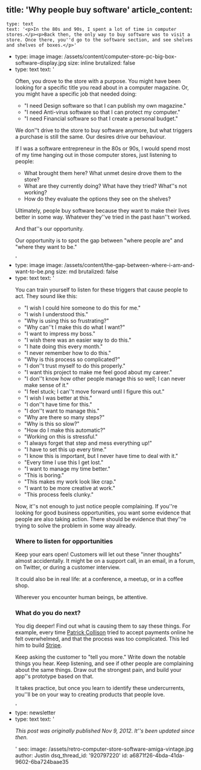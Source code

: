 title: 'Why people buy software'
article_content:
  -
    type: text
    text: '<p>In the 80s and 90s, I spent a lot of time in computer stores.</p><p>Back then, the only way to buy software was to visit a store. Once there, you''d go to the software section, and see shelves and shelves of boxes.</p>'
  -
    type: image
    image: /assets/content/computer-store-pc-big-box-software-display.jpg
    size: inline
    brutalized: false
  -
    type: text
    text: '<p>Often, you drove to the store with a purpose. You might have been looking for a specific title you read about in a computer magazine. Or, you might have a specific job that needed doing:</p><ul><li>"I need Design software so that I can publish my own magazine."</li><li>"I need Anti-virus software so that I can protect my computer."</li><li>"I need Financial software so that I create a personal budget."</li></ul><p>We don''t drive to the store to buy software anymore, but what triggers a purchase is still the same. Our desires drive our behaviour.</p><p>If I was a software entrepreneur in the 80s or 90s, I would spend most of my time hanging out in those computer stores, just listening to people:</p><ul><li>What brought them here? What unmet desire drove them to the store?</li><li>What are they currently doing? What have they tried? What''s not working?</li><li>How do they evaluate the options they see on the shelves?</li></ul><p>Ultimately, people buy software because they want to make their lives better in some way. Whatever they''ve tried in the past hasn''t worked.</p><p>And that''s our opportunity.</p><p>Our opportunity is to spot the gap between "where people are" and "where they want to be."</p>'
  -
    type: image
    image: /assets/content/the-gap-between-where-i-am-and-want-to-be.png
    size: md
    brutalized: false
  -
    type: text
    text: '<p>You can train yourself to listen for these triggers that cause people to act. They sound like this:</p><ul><li>"I wish I could hire someone to do this for me."</li><li>"I wish I understood this."</li><li>"Why is using this so frustrating?"</li><li>"Why can''t I make this do what I want?"</li><li>"I want to impress my boss."</li><li>"I wish there was an easier way to do this."</li><li>"I hate doing this every month."</li><li>"I never remember how to do this."</li><li>"Why is this process so complicated?"</li><li>"I don''t trust myself to do this properly."</li><li>"I want this project to make me feel good about my career."</li><li>"I don''t know how other people manage this so well; I can never make sense of it."</li><li>"I feel stuck; I can''t move forward until I figure this out."</li><li>"I wish I was better at this."</li><li>"I don''t have time for this."</li><li>"I don''t want to manage this."</li><li>"Why are there so many steps?"</li><li>"Why is this so slow?"</li><li>"How do I make this automatic?"</li><li>"Working on this is stressful."</li><li>"I always forget that step and mess everything up!"</li><li>"I have to set this up every time."</li><li>"I know this is important, but I never have time to deal with it."</li><li>"Every time I use this I get lost."</li><li>"I want to manage my time better."</li><li>"This is boring."</li><li>"This makes my work look like crap."</li><li>"I want to be more creative at work."</li><li>"This process feels clunky."</li></ul><p>Now, it''s not enough to just notice people complaining. If you''re looking for good business opportunities, you want some evidence that people are also taking action. There should be evidence that they''re trying to solve the problem in some way already.</p><h3>Where to listen for opportunities</h3><p>Keep your ears open! Customers will let out these "inner thoughts" almost accidentally. It might be on a support call, in an email, in a forum, on Twitter, or during a customer interview.</p><p>It could also be in real life: at a conference, a meetup, or in a coffee shop.</p><p>Wherever you encounter human beings, be attentive.</p><h3>What do you do next?</h3><p>You dig deeper! Find out what is causing them to say these things. For example, every time&nbsp;<a href="http://mixergy.com/patrick-collison-stripe-interview/">Patrick Collison</a> tried to accept payments online he felt overwhelmed, and that the process was too complicated. This led him to build <a href="https://stripe.com">Stripe</a>.</p><p>Keep asking the customer to "tell you more." Write down the notable things you hear. Keep listening, and see if other people are complaining about the same things. Draw out the strongest pain, and build your app''s prototype based on that.</p><p>It takes practice, but once you learn to identify these undercurrents, you''ll be on your way to creating products that people love.</p>'
  -
    type: newsletter
  -
    type: text
    text: '<p><i>This post was originally published Nov 9, 2012. It''s been updated since then.</i></p>'
seo:
  image: /assets/retro-computer-store-software-amiga-vintage.jpg
author: Justin
dsq_thread_id: '920797220'
id: a6871f26-4bda-41da-9602-6ba724baae35

